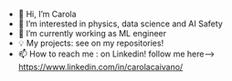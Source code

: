 - 👋 Hi, I’m Carola
- 👀 I’m interested in physics, data science and AI Safety
- 🌱 I’m currently working as ML engineer
- 💡 My projects: see on my repositories!
- 📫 How to reach me : on Linkedin! follow me here--> https://www.linkedin.com/in/carolacaivano/
